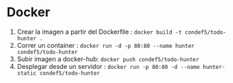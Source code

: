 # Docker

1. Crear la imagen a partir del Dockerfile : `docker build -t condef5/todo-hunter . `
2. Correr un container : `docker run -d -p 80:80 --name hunter condef5/todo-hunter`
3. Subir imagen a docker-hub: `docker push condef5/todo-hunter`
4. Desplegar desde un servidor : `docker run -p 80:80 -d --name hunter-static condef5/todo-hunter`